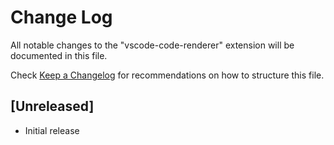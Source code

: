 # Change Log

All notable changes to the "vscode-code-renderer" extension will be documented in this file.

Check [Keep a Changelog](http://keepachangelog.com/) for recommendations on how to structure this file.

## [Unreleased]

- Initial release
